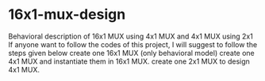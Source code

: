 # 16x1-mux-design
Behavioral description of 16x1 MUX using 4x1 MUX and 4x1 MUX using 2x1 
If anyone want to follow the codes of this project, I will suggest to follow the steps given below
create one 16x1 MUX (only behavioral model)
create one 4x1 MUX and instantiate them in 16x1 MUX.
create one 2x1 MUX to design 4x1 MUX.
